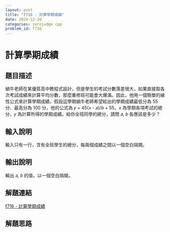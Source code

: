 ```yaml
---
layout: post
title: "f716 - 計算學期成績"
date: 2024-12-20
categories: zerojudge cpp
problem_id: f716
---
```


# 計算學期成績

## 題目描述

蝸牛老師在某優質高中教程式設計，但是學生的考試分數落差很大，如果直接取各次考試成績來計算平均分數，那麼重修班可能會大爆滿。因此，他用一個簡單的線性公式來計算學期成績，假設這學期蝸牛老師希望給出的學期成績最低分為 55 分、最高分為 100 分，他的公式為 𝑦 = 45(𝑥 - 𝑎)/𝑏 + 55，𝑥 為學期各項考試的總分，𝑦 為計算所得的學期成績。給你全班同學的總分，請問 𝑎, 𝑏 各應該是多少？

## 輸入說明

輸入只有一行，含有全班學生的總分，每兩個成績之間以一個空白隔開。

## 輸出說明

輸出 𝑎, 𝑏 的值，以一個空白隔開。

## 解題連結

[f716 - 計算學期成績](https://zerojudge.tw/ShowProblem?problemid=f716)

## 解題思路

